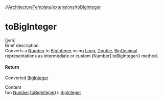 //[ArchitectureTemplate](../index.md)/[extensions](index.md)/[toBigInteger](to-big-integer.md)



# toBigInteger  
[jvm]  
Brief description  
Converts a [Number](https://kotlinlang.org/api/latest/jvm/stdlib/kotlin/-number/index.html) to [BigInteger](https://docs.oracle.com/javase/8/docs/api/java/math/BigInteger.html) using [Long](https://kotlinlang.org/api/latest/jvm/stdlib/kotlin/-long/index.html), [Double](https://kotlinlang.org/api/latest/jvm/stdlib/kotlin/-double/index.html), [BigDecimal](https://docs.oracle.com/javase/8/docs/api/java/math/BigDecimal.html) representations as intermediate or custom [Number].toBigInteger() method.  
  


#### Return  
Converted [BigInteger](https://docs.oracle.com/javase/8/docs/api/java/math/BigInteger.html)  
  
  
Content  
fun [Number](https://kotlinlang.org/api/latest/jvm/stdlib/kotlin/-number/index.html).[toBigInteger](to-big-integer.md)(): [BigInteger](https://docs.oracle.com/javase/8/docs/api/java/math/BigInteger.html)  



